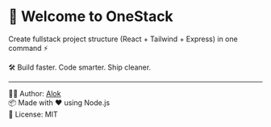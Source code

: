 # 🚀 Welcome to OneStack

Create fullstack project structure (React + Tailwind + Express) in one command ⚡

🛠️ Build faster. Code smarter. Ship cleaner.

---

👨‍💻 Author: [Alok](#)  
📦 Made with ❤️ using Node.js  
🔖 License: MIT
